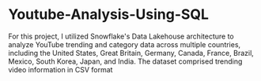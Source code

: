 # Youtube-Analysis-Using-SQL
For this project, I utilized Snowflake's Data Lakehouse architecture to analyze YouTube trending and category data across multiple countries, including the United States, Great Britain, Germany, Canada, France, Brazil, Mexico, South Korea, Japan, and India. The dataset comprised trending video information in CSV format 
